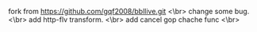 fork from https://github.com/gqf2008/bbllive.git <\br>
change some bug. <\br>
add http-flv transform. <\br>
add cancel gop chache func <\br>